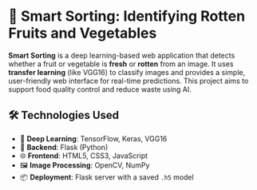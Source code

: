 # 🍏 Smart Sorting: Identifying Rotten Fruits and Vegetables

**Smart Sorting** is a deep learning-based web application that detects whether a fruit or vegetable is **fresh** or **rotten** from an image. It uses **transfer learning** (like VGG16) to classify images and provides a simple, user-friendly web interface for real-time predictions. This project aims to support food quality control and reduce waste using AI.

## 🛠️ Technologies Used

- 🧠 **Deep Learning**: TensorFlow, Keras, VGG16
- 🐍 **Backend**: Flask (Python)
- 🌐 **Frontend**: HTML5, CSS3, JavaScript
- 🖼️ **Image Processing**: OpenCV, NumPy
- 📦 **Deployment**: Flask server with a saved `.h5` model
